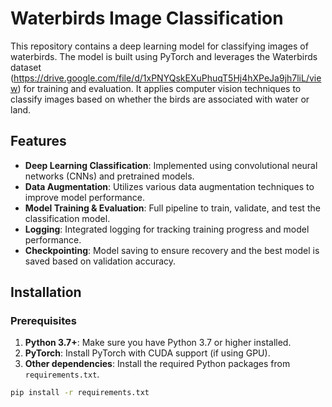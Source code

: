 # Waterbirds Image Classification

This repository contains a deep learning model for classifying images of waterbirds. The model is built using PyTorch and leverages the Waterbirds dataset (https://drive.google.com/file/d/1xPNYQskEXuPhuqT5Hj4hXPeJa9jh7liL/view) for training and evaluation. It applies computer vision techniques to classify images based on whether the birds are associated with water or land.

## Features
- **Deep Learning Classification**: Implemented using convolutional neural networks (CNNs) and pretrained models.
- **Data Augmentation**: Utilizes various data augmentation techniques to improve model performance.
- **Model Training & Evaluation**: Full pipeline to train, validate, and test the classification model.
- **Logging**: Integrated logging for tracking training progress and model performance.
- **Checkpointing**: Model saving to ensure recovery and the best model is saved based on validation accuracy.

## Installation

### Prerequisites

1. **Python 3.7+**: Make sure you have Python 3.7 or higher installed.
2. **PyTorch**: Install PyTorch with CUDA support (if using GPU).
3. **Other dependencies**: Install the required Python packages from `requirements.txt`.

```bash
pip install -r requirements.txt
